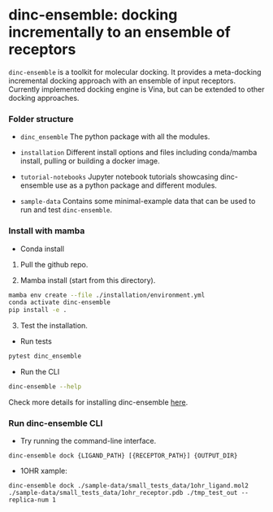 # dinc-ensemble: docking incrementally to an ensemble of receptors 

`dinc-ensemble` is a toolkit for molecular docking. It provides a meta-docking incremental docking approach with an ensemble of input receptors. Currently implemented docking engine is Vina, but can be extended to other docking approaches.

### Folder structure

- `dinc_ensemble`
The python package with all the modules.

- `installation`
Different install options and files including conda/mamba install, pulling or building a docker image.

-  `tutorial-notebooks`
Jupyter notebook tutorials showcasing dinc-ensemble use as a python package and different modules. 

-  `sample-data`
Contains some minimal-example data that can be used to run and test `dinc-ensemble`.

### Install with mamba

- Conda install
1. Pull the github repo.

2. Mamba install (start from this directory).

```bash
mamba env create --file ./installation/environment.yml
conda activate dinc-ensemble
pip install -e . 
```

3. Test the installation.

- Run tests
```bash
pytest dinc_ensemble
```
- Run the CLI
```bash
dinc-ensemble --help
```
Check more details for installing dinc-ensemble [here](https://github.com/KavrakiLab/dinc-ensemble/tree/first_test_pr/installation).

### Run dinc-ensemble CLI

- Try running the command-line interface. 

`dinc-ensemble dock {LIGAND_PATH} [{RECEPTOR_PATH}] {OUTPUT_DIR}`

- 1OHR xample:

`dinc-ensemble dock ./sample-data/small_tests_data/1ohr_ligand.mol2 ./sample-data/small_tests_data/1ohr_receptor.pdb ./tmp_test_out --replica-num 1`


